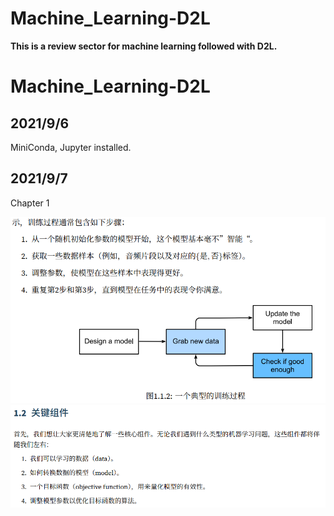 # Machine_Learning-D2L

**This is a review sector for machine learning followed with D2L.**

# Machine_Learning-D2L



## 2021/9/6

MiniConda, Jupyter installed.

## 2021/9/7

Chapter 1 

![image-20210907150536589](README.assets/image-20210907150536589.png)![image-20210907150546864](README.assets/image-20210907150546864.png)
